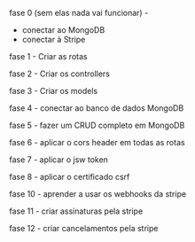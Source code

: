 fase 0 (sem elas nada vai funcionar) -
   - conectar ao MongoDB
   - conectar à Stripe

fase 1 -
   Criar as rotas

fase 2 -
   Criar os controllers

fase 3 - 
   Criar os models

fase 4 - 
   conectar ao banco de dados MongoDB

fase 5 - 
   fazer um CRUD completo em MongoDB

fase 6 -
   aplicar o cors header em todas as rotas

fase 7 -
   aplicar o jsw token

fase 8 - 
   aplicar o certificado csrf

fase 10 -
   aprender a usar os webhooks da stripe

fase 11 -
   criar assinaturas pela stripe

fase 12 -
   criar cancelamentos pela stripe